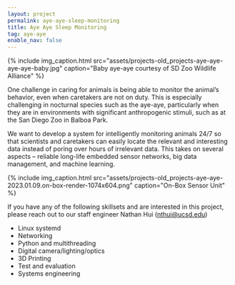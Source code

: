 ```yaml
---
layout: project
permalink: aye-aye-sleep-monitoring
title: Aye Aye Sleep Monitoring
tag: aye-aye
enable_nav: false
---
```


{% include 
    img_caption.html
    src="assets/projects-old_projects-aye-aye-aye-aye-baby.jpg"
    caption="Baby aye-aye courtesy of SD Zoo Wildlife Alliance"
%}


One challenge in caring for animals is being able to monitor the animal’s behavior, even when caretakers are not on duty. This is especially challenging in nocturnal species such as the aye-aye, particularly when they are in environments with significant anthropogenic stimuli, such as at the San Diego Zoo in Balboa Park.

We want to develop a system for intelligently monitoring animals 24/7 so that scientists and caretakers can easily locate the relevant and interesting data instead of poring over hours of irrelevant data.  This takes on several aspects – reliable long-life embedded sensor networks, big data management, and machine learning.

{% include 
    img_caption.html
    src="assets/projects-old_projects-aye-aye-2023.01.09.on-box-render-1074x604.png"
    caption="On-Box Sensor Unit"
%}

If you have any of the following skillsets and are interested in this project, please reach out to our staff engineer Nathan Hui (<a href="javascript:DeCryptX('2p0t1i3x3l0@3x2e1t3g0.1f0d1v')">nthui@ucsd.edu</a>)
 - Linux systemd
 - Networking
 - Python and multithreading
 - Digital camera/lighting/optics
 - 3D Printing
 - Test and evaluation
 - Systems engineering  